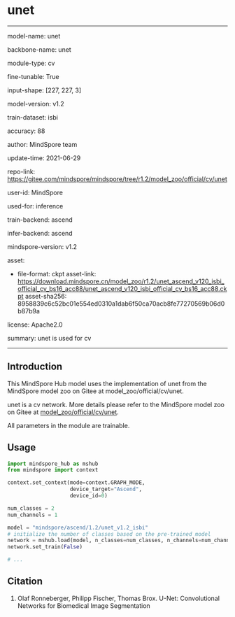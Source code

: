 # unet

---

model-name: unet

backbone-name: unet

module-type: cv

fine-tunable: True

input-shape: [227, 227, 3]

model-version: v1.2

train-dataset: isbi

accuracy: 88

author: MindSpore team

update-time: 2021-06-29

repo-link: <https://gitee.com/mindspore/mindspore/tree/r1.2/model_zoo/official/cv/unet>

user-id: MindSpore

used-for: inference

train-backend: ascend

infer-backend: ascend

mindspore-version: v1.2

asset:

-
    file-format: ckpt
    asset-link: <https://download.mindspore.cn/model_zoo/r1.2/unet_ascend_v120_isbi_official_cv_bs16_acc88/unet_ascend_v120_isbi_official_cv_bs16_acc88.ckpt>
    asset-sha256: 8958839c6c52bc01e554ed0310a1dab6f50ca70acb8fe77270569b06d0b87b9a

license: Apache2.0

summary: unet is used for cv

---

## Introduction

This MindSpore Hub model uses the implementation of unet from the MindSpore model zoo on Gitee at model_zoo/official/cv/unet.

unet is a cv network. More details please refer to the MindSpore model zoo on Gitee at [model_zoo/official/cv/unet](https://gitee.com/mindspore/mindspore/blob/r1.2/model_zoo/official/cv/unet/README.md).

All parameters in the module are trainable.

## Usage

```python
import mindspore_hub as mshub
from mindspore import context

context.set_context(mode=context.GRAPH_MODE,
                    device_target="Ascend",
                    device_id=0)

num_classes = 2
num_channels = 1

model = "mindspore/ascend/1.2/unet_v1.2_isbi"
# initialize the number of classes based on the pre-trained model
network = mshub.load(model, n_classes=num_classes, n_channels=num_channels)
network.set_train(False)

# ...
```

## Citation

1. Olaf Ronneberger, Philipp Fischer, Thomas Brox. U-Net: Convolutional Networks for Biomedical Image Segmentation

